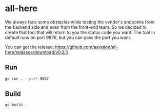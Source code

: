 # all-here
We always face some obstacles while testing the vendor's endpoints from the backend side and even from the front-end team. So we decided to create that tool that will return to you the status code you want. The tool in default runs on port 9876, but you can pass the port you want.

You can get the release: https://github.com/aavision/all-here/releases/download/v0.0.1/

## Run
```bash
go run . --port 9887
```

## Build 
```bash
go build .
```
